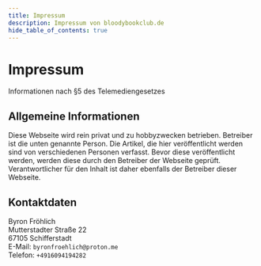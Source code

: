 ```yaml
---
title: Impressum
description: Impressum von bloodybookclub.de
hide_table_of_contents: true
---
```

# Impressum
Informationen nach §5 des Telemediengesetzes
## Allgemeine Informationen
Diese Webseite wird rein privat und zu hobbyzwecken betrieben. Betreiber ist die unten genannte Person. Die Artikel, die hier veröffentlicht werden sind von verschiedenen Personen verfasst. Bevor diese veröffentlicht werden, werden diese durch den Betreiber der Webseite geprüft. Verantwortlicher für den Inhalt ist daher ebenfalls der Betreiber dieser Webseite.

## Kontaktdaten
Byron Fröhlich  
Mutterstadter Straße 22  
67105 Schifferstadt  
E-Mail: `byronfroehlich@proton.me`  
Telefon: `+4916094194282`  